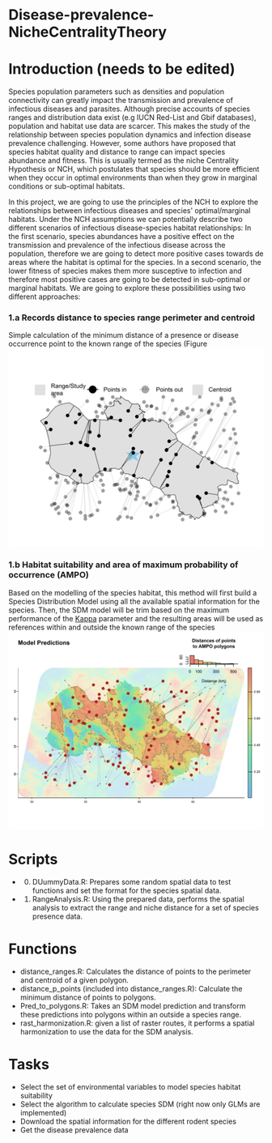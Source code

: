 # Disease-prevalence-NicheCentralityTheory
# Introduction (needs to be edited)
Species population parameters such as densities and population connectivity can greatly impact the transmission and prevalence of infectious diseases and parasites. Although precise accounts of species ranges and distribution data exist (e.g IUCN Red-List and Gbif databases), population and habitat use data are scarcer. This makes the study of the relationship between species population dynamics and infection disease prevalence challenging. However, some authors have proposed that species habitat quality and distance to range can impact species abundance and fitness. This is usually termed as the niche Centrality Hypothesis or NCH, which postulates that species should be more efficient when they occur in optimal environments than when they grow in marginal conditions or sub-optimal habitats.  

In this project, we are going to use the principles of the NCH to explore the relationships between infectious diseases and species' optimal/marginal habitats. Under the NCH assumptions we can potentially describe two different scenarios of infectious disease-species habitat relationships: In the first scenario, species abundances have a positive effect on the transmission and prevalence of the infectious disease across the population, therefore we are going to detect more positive cases towards de areas where the habitat is optimal for the species. In a second scenario, the lower fitness of species makes them more susceptive to infection and therefore most positive cases are going to be detected in sub-optimal or marginal habitats.  We are going to explore these possibilities using two different approaches: 
### 1.a Records distance to species range perimeter and centroid
Simple calculation of the minimum distance of a presence or disease occurrence point to the known range of the species (Figure
![Overview of the range-perimeter analysis](Results/Figures/Distance_range.png)

### 1.b Habitat suitability and area of maximum probability of occurrence (AMPO)
Based on the modelling of the species habitat, this method will first build a Species Distribution Model using all the available spatial information for the species. Then, the SDM model will be trim based on the maximum performance of the [Kappa]() parameter and the resulting areas will be used as references within and outside the known range of the species 
![Overview of the SDM analysis](Results/Figures/Polygons_AMPO.png)

# Scripts
- 0. DUummyData.R: Prepares some random spatial data to test functions and set the format for the species spatial data.
- 1. RangeAnalysis.R: Using the prepared data, performs the spatial analysis to extract the range and niche distance for a set of species presence data.
# Functions
- distance_ranges.R: Calculates the distance of points to the perimeter and centroid of a given polygon.
- distance_p_points (included into distance_ranges.R): Calculate the minimum distance of points to polygons.
- Pred_to_polygons.R: Takes an SDM model prediction and transform these predictions into polygons within an outside a species range.
- rast_harmonization.R: given a list of raster routes, it performs a spatial harmonization to use the data for the SDM analysis. 

# Tasks
- Select the set of environmental variables to model species habitat suitability
- Select the algorithm to calculate species SDM (right now only GLMs are implemented)
- Download the spatial information for the different rodent species
- Get the disease prevalence data
